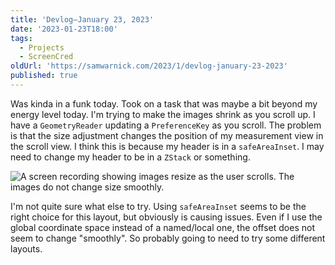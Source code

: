```yaml
---
title: 'Devlog—January 23, 2023'
date: '2023-01-23T18:00'
tags:
  - Projects
  - ScreenCred
oldUrl: 'https://samwarnick.com/2023/1/devlog-january-23-2023'
published: true
---
```


Was kinda in a funk today. Took on a task that was maybe a bit beyond my energy level today. I'm trying to make the images shrink as you scroll up. I have a `GeometryReader` updating a `PreferenceKey` as you scroll. The problem is that the size adjustment changes the position of my measurement view in the scroll view. I think this is because my header is in a `safeAreaInset`. I may need to change my header to be in a `ZStack` or something.

![A screen recording showing images resize as the user scrolls. The images do not change size smoothly.](/media/2023-01-23-janky-resize.gif "Not great...")

I'm not quite sure what else to try. Using `safeAreaInset` seems to be the right choice for this layout, but obviously is causing issues. Even if I use the global coordinate space instead of a named/local one, the offset does not seem to change "smoothly". So probably going to need to try some different layouts.

